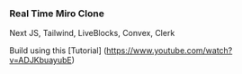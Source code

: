 ### Real Time Miro Clone

Next JS, Tailwind, LiveBlocks, Convex, Clerk

Build using this [Tutorial] (https://www.youtube.com/watch?v=ADJKbuayubE)